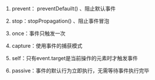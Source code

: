 1. prevent： preventDefauilt() 、阻止默认事件

2. stop：stopPropagation() 、阻止事件冒泡

3. once：事件只触发一次

4. capture：使用事件的捕获模式

5. self：只有event.target是当前操作的元素时才触发事件

6. passive：事件的默认行为立即执行，无需等待事件执行完毕

